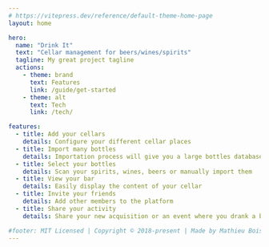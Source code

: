 ```yaml
---
# https://vitepress.dev/reference/default-theme-home-page
layout: home

hero:
  name: "Drink It"
  text: "Cellar management for beers/wines/spirits"
  tagline: My great project tagline
  actions:
    - theme: brand
      text: Features
      link: /guide/get-started
    - theme: alt
      text: Tech
      link: /tech/

features:
  - title: Add your cellars
    details: Configure your different cellar places
  - title: Import many bottles
    details: Importation process will give you a large bottles database
  - title: Select your bottles
    details: Scan your spirits, wines, beers or manually import them
  - title: View your bar
    details: Easily display the content of your cellar
  - title: Invite your friends
    details: Add other members to the platform
  - title: Share your activity
    details: Share your new acquisition or an event where you drank a bottle with other members

#footer: MIT Licensed | Copyright © 2018-present | Made by Mathieu Boisnard with 🍺🥃🍷
---
```


